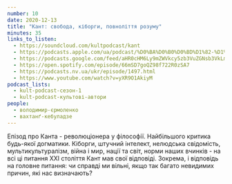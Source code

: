 ```yaml
---
number: 10
date: 2020-12-13
title: "Кант: свобода, кіборги, повноліття розуму"
minutes: 35
links_to_listen:
  - https://soundcloud.com/kultpodcast/kant
  - https://podcasts.apple.com/ua/podcast/%D0%BA%D0%B0%D0%BD%D1%82-%D1%81%D0%B2%D0%BE%D0%B1%D0%BE%D0%B4%D0%B0-%D0%BA%D1%96%D0%B1%D0%BE%D1%80%D0%B3%D0%B8-%D0%BF%D0%BE%D0%B2%D0%BD%D0%BE%D0%BB%D1%96%D1%82%D1%82%D1%8F-%D1%80%D0%BE%D0%B7%D1%83%D0%BC%D1%83/id1581339249?i=1000532083370
  - https://podcasts.google.com/feed/aHR0cHM6Ly9mZWVkcy5zb3VuZGNsb3VkLmNvbS91c2Vycy9zb3VuZGNsb3VkOnVzZXJzOjg5MjM3MjAyNy9zb3VuZHMucnNz/episode/dGFnOnNvdW5kY2xvdWQsMjAxMDp0cmFja3MvOTQ2Njc2NTYz
  - https://open.spotify.com/episode/66mSD7goQZ98f722R0zSA7
  - https://podcasts.nv.ua/ukr/episode/1497.html
  - https://www.youtube.com/watch?v=yXR9O1AkiyM
podcast_lists:
  - kult-podcast-сезон-1
  - kult-podcast-культові-автори
people:
  - володимир-єрмоленко
  - вахтанґ-кебуладзе
---
```


Епізод про Канта - революціонера у філософії. Найбільшого критика будь-якої
догматики. Кіборги, штучний інтелект, нелюдська свідомість, мультикультуралізм,
війна і мир, нації та світ, норми наших вчинків - на всі ці питання ХХІ
століття Кант мав свої відповіді. Зокрема, і відповідь на головне питання: чи
справді ми вільні, якщо так багато невидимих причин, які нас визначають?
